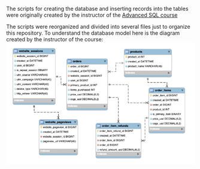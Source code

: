 The scripts for creating the database and inserting records into the tables were originally created by the instructor of the [Advanced SQL course](https://www.udemy.com/course/advanced-sql-mysql-for-analytics-business-intelligence/)

The scripts were reorganized and divided into several files just to organize this repository. To understand the database model here is the diagram created by the instructor of the course:
![diagram](./docs-img/maven-db-diagram.png)